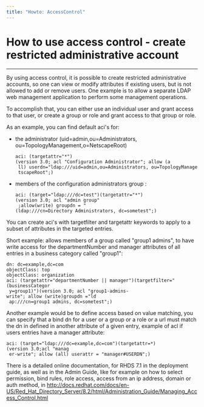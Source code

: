 ```yaml
---
title: "Howto: AccessControl"
---
```


# How to use access control - create restricted administrative account
--------------------------------------------------------------------

By using access control, it is possible to create restricted administrative accounts, so one can view or modify attributes if existing users, but is not allowed to add or remove users. One example is to allow a separate LDAP web management application to perform some management operations.

To accomplish that, you can either use an individual user and grant access to that user, or create a group or role and grant access to that group or role.

As an example, you can find default aci's for:

-   the administrator (uid=admin,ou=Administrators, ou=TopologyManagement,o=NetscapeRoot)

        aci: (targetattr="*")(version 3.0; acl "Configuration Administrator"; allow (a
         ll) userdn="ldap:///uid=admin,ou=Administrators, ou=TopologyManagement, o=Ne
         tscapeRoot";)

-   members of the configuration administrators group :

        aci: (target="ldap:///dc=test")(targetattr="*")(version 3.0; acl "admin group"
         ;allow(write) groupdn = "(ldap:///cn=Directory Administrators, dc=sometest";)

You can create aci's with targetfilter and targetattr keywords to apply to a subset of attributes in the targeted entries.

Short example: allows members of a group called "group1 admins", to have write access for the departmentNumber and manager attributes of all entries in a business category called "group1":

    dn: dc=example,dc=com
    objectClass: top
    objectClass: organization
    aci: (targetattr="departmentNumber || manager")(targetfilter="(businessCategor
     y=group1)")(version 3.0; acl "group1-admins-write"; allow (write)groupdn ="ld
     ap:///cn=group1 admins, dc=sometest";)

Another example would be to define access based on value matching, you can specify that a bind dn for a user or a group or a role or a url must match the dn in defined in another attribute of a given entry, example of acl if users entries have a manager attribute:

    aci: (target="ldap:///dc=example,dc=com")(targetattr=*)(version 3.0;acl "manag
     er-write"; allow (all) userattr = "manager#USERDN";)

There is a detailed online documentation, for RHDS 7.1 in the deployment guide, as well as in the Admin Guide, like for example on how to select permission, bind rules, role access, access from an ip address, domain or auth method, in <http://docs.redhat.com/docs/en-US/Red_Hat_Directory_Server/8.2/html/Administration_Guide/Managing_Access_Control.html>


